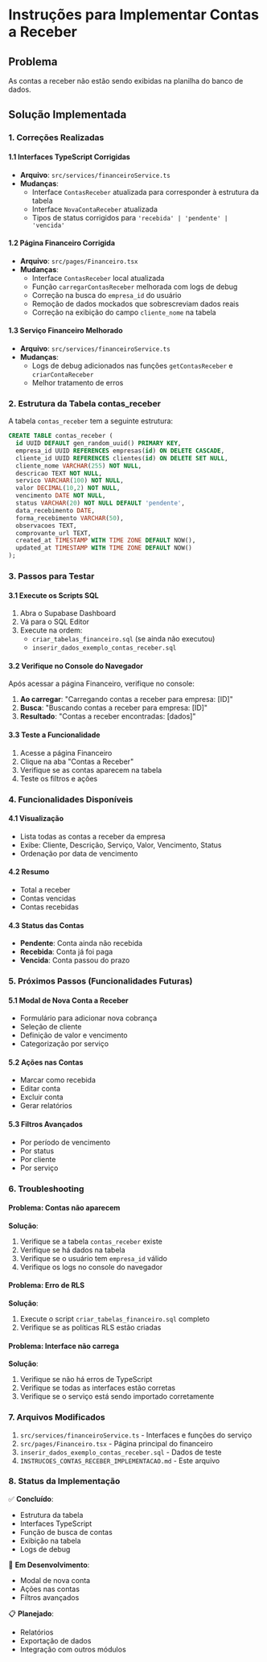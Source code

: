 # Instruções para Implementar Contas a Receber

## Problema
As contas a receber não estão sendo exibidas na planilha do banco de dados.

## Solução Implementada

### 1. Correções Realizadas

#### 1.1 Interfaces TypeScript Corrigidas
- **Arquivo**: `src/services/financeiroService.ts`
- **Mudanças**:
  - Interface `ContasReceber` atualizada para corresponder à estrutura da tabela
  - Interface `NovaContaReceber` atualizada
  - Tipos de status corrigidos para `'recebida' | 'pendente' | 'vencida'`

#### 1.2 Página Financeiro Corrigida
- **Arquivo**: `src/pages/Financeiro.tsx`
- **Mudanças**:
  - Interface `ContasReceber` local atualizada
  - Função `carregarContasReceber` melhorada com logs de debug
  - Correção na busca do `empresa_id` do usuário
  - Remoção de dados mockados que sobrescreviam dados reais
  - Correção na exibição do campo `cliente_nome` na tabela

#### 1.3 Serviço Financeiro Melhorado
- **Arquivo**: `src/services/financeiroService.ts`
- **Mudanças**:
  - Logs de debug adicionados nas funções `getContasReceber` e `criarContaReceber`
  - Melhor tratamento de erros

### 2. Estrutura da Tabela contas_receber

A tabela `contas_receber` tem a seguinte estrutura:
```sql
CREATE TABLE contas_receber (
  id UUID DEFAULT gen_random_uuid() PRIMARY KEY,
  empresa_id UUID REFERENCES empresas(id) ON DELETE CASCADE,
  cliente_id UUID REFERENCES clientes(id) ON DELETE SET NULL,
  cliente_nome VARCHAR(255) NOT NULL,
  descricao TEXT NOT NULL,
  servico VARCHAR(100) NOT NULL,
  valor DECIMAL(10,2) NOT NULL,
  vencimento DATE NOT NULL,
  status VARCHAR(20) NOT NULL DEFAULT 'pendente',
  data_recebimento DATE,
  forma_recebimento VARCHAR(50),
  observacoes TEXT,
  comprovante_url TEXT,
  created_at TIMESTAMP WITH TIME ZONE DEFAULT NOW(),
  updated_at TIMESTAMP WITH TIME ZONE DEFAULT NOW()
);
```

### 3. Passos para Testar

#### 3.1 Execute os Scripts SQL
1. Abra o Supabase Dashboard
2. Vá para o SQL Editor
3. Execute na ordem:
   - `criar_tabelas_financeiro.sql` (se ainda não executou)
   - `inserir_dados_exemplo_contas_receber.sql`

#### 3.2 Verifique no Console do Navegador
Após acessar a página Financeiro, verifique no console:
1. **Ao carregar**: "Carregando contas a receber para empresa: [ID]"
2. **Busca**: "Buscando contas a receber para empresa: [ID]"
3. **Resultado**: "Contas a receber encontradas: [dados]"

#### 3.3 Teste a Funcionalidade
1. Acesse a página Financeiro
2. Clique na aba "Contas a Receber"
3. Verifique se as contas aparecem na tabela
4. Teste os filtros e ações

### 4. Funcionalidades Disponíveis

#### 4.1 Visualização
- Lista todas as contas a receber da empresa
- Exibe: Cliente, Descrição, Serviço, Valor, Vencimento, Status
- Ordenação por data de vencimento

#### 4.2 Resumo
- Total a receber
- Contas vencidas
- Contas recebidas

#### 4.3 Status das Contas
- **Pendente**: Conta ainda não recebida
- **Recebida**: Conta já foi paga
- **Vencida**: Conta passou do prazo

### 5. Próximos Passos (Funcionalidades Futuras)

#### 5.1 Modal de Nova Conta a Receber
- Formulário para adicionar nova cobrança
- Seleção de cliente
- Definição de valor e vencimento
- Categorização por serviço

#### 5.2 Ações nas Contas
- Marcar como recebida
- Editar conta
- Excluir conta
- Gerar relatórios

#### 5.3 Filtros Avançados
- Por período de vencimento
- Por status
- Por cliente
- Por serviço

### 6. Troubleshooting

#### Problema: Contas não aparecem
**Solução**:
1. Verifique se a tabela `contas_receber` existe
2. Verifique se há dados na tabela
3. Verifique se o usuário tem `empresa_id` válido
4. Verifique os logs no console do navegador

#### Problema: Erro de RLS
**Solução**:
1. Execute o script `criar_tabelas_financeiro.sql` completo
2. Verifique se as políticas RLS estão criadas

#### Problema: Interface não carrega
**Solução**:
1. Verifique se não há erros de TypeScript
2. Verifique se todas as interfaces estão corretas
3. Verifique se o serviço está sendo importado corretamente

### 7. Arquivos Modificados

1. `src/services/financeiroService.ts` - Interfaces e funções do serviço
2. `src/pages/Financeiro.tsx` - Página principal do financeiro
3. `inserir_dados_exemplo_contas_receber.sql` - Dados de teste
4. `INSTRUCOES_CONTAS_RECEBER_IMPLEMENTACAO.md` - Este arquivo

### 8. Status da Implementação

✅ **Concluído**:
- Estrutura da tabela
- Interfaces TypeScript
- Função de busca de contas
- Exibição na tabela
- Logs de debug

🔄 **Em Desenvolvimento**:
- Modal de nova conta
- Ações nas contas
- Filtros avançados

📋 **Planejado**:
- Relatórios
- Exportação de dados
- Integração com outros módulos 